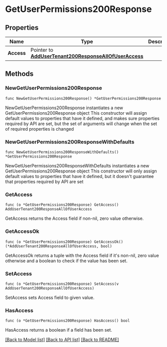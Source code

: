 # GetUserPermissions200Response

## Properties

Name | Type | Description | Notes
------------ | ------------- | ------------- | -------------
**Access** | Pointer to [**AddUserTenant200ResponseAllOfUserAccess**](AddUserTenant200ResponseAllOfUserAccess.md) |  | [optional] 

## Methods

### NewGetUserPermissions200Response

`func NewGetUserPermissions200Response() *GetUserPermissions200Response`

NewGetUserPermissions200Response instantiates a new GetUserPermissions200Response object
This constructor will assign default values to properties that have it defined,
and makes sure properties required by API are set, but the set of arguments
will change when the set of required properties is changed

### NewGetUserPermissions200ResponseWithDefaults

`func NewGetUserPermissions200ResponseWithDefaults() *GetUserPermissions200Response`

NewGetUserPermissions200ResponseWithDefaults instantiates a new GetUserPermissions200Response object
This constructor will only assign default values to properties that have it defined,
but it doesn't guarantee that properties required by API are set

### GetAccess

`func (o *GetUserPermissions200Response) GetAccess() AddUserTenant200ResponseAllOfUserAccess`

GetAccess returns the Access field if non-nil, zero value otherwise.

### GetAccessOk

`func (o *GetUserPermissions200Response) GetAccessOk() (*AddUserTenant200ResponseAllOfUserAccess, bool)`

GetAccessOk returns a tuple with the Access field if it's non-nil, zero value otherwise
and a boolean to check if the value has been set.

### SetAccess

`func (o *GetUserPermissions200Response) SetAccess(v AddUserTenant200ResponseAllOfUserAccess)`

SetAccess sets Access field to given value.

### HasAccess

`func (o *GetUserPermissions200Response) HasAccess() bool`

HasAccess returns a boolean if a field has been set.


[[Back to Model list]](../README.md#documentation-for-models) [[Back to API list]](../README.md#documentation-for-api-endpoints) [[Back to README]](../README.md)


